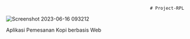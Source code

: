                                                            # Project-RPL
![Screenshot 2023-06-16 093212](https://github.com/adelinefellita/Project-RPL/assets/91838700/cb49d71e-9831-4125-bbce-e421a0a18aec)

Aplikasi Pemesanan Kopi berbasis Web
